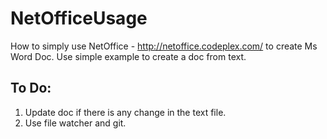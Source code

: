 # NetOfficeUsage

How to simply use NetOffice - <http://netoffice.codeplex.com/> to create Ms Word Doc.
Use simple example to create a doc from text.

## To Do: 
1. Update doc if there is any change in the text file. 
2. Use file watcher and git. 



